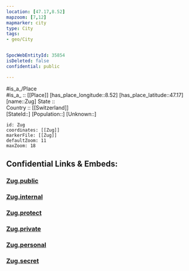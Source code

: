 ```yaml
---
location: [47.17,8.52] 
mapzoom: [7,12] 
mapmarker: city 
type: City
tags:
- geo/City


SpocWebEntityId: 35854
isDeleted: false
confidential: public

---
```

#is_a_/Place  
#is_a_ :: [[Place]] 
[has_place_longitude::8.52] 
[has_place_latitude::47.17] 
[name::Zug] 
State ::  
Country :: [[Switzerland]]  
[StateId::] 
[Population::] 
[Unknown::] 


```leaflet
id: Zug
coordinates: [[Zug]] 
markerFile: [[Zug]] 
defaultZoom: 11 
maxZoom: 18
```


## Confidential Links & Embeds: 

### [Zug.public](/_public/\Earth\Continent\Europe\Europe~Central\Switzerland\Switzerland~Cantons\Zug,Canton\districts~Zug\Zug-district\municipalities~Zug\Zug-municipalityZug.public.md) 

### [Zug.internal](/_internal/\Earth\Continent\Europe\Europe~Central\Switzerland\Switzerland~Cantons\Zug,Canton\districts~Zug\Zug-district\municipalities~Zug\Zug-municipalityZug.internal.md) 

### [Zug.protect](/_protect/\Earth\Continent\Europe\Europe~Central\Switzerland\Switzerland~Cantons\Zug,Canton\districts~Zug\Zug-district\municipalities~Zug\Zug-municipalityZug.protect.md) 

### [Zug.private](/_private/\Earth\Continent\Europe\Europe~Central\Switzerland\Switzerland~Cantons\Zug,Canton\districts~Zug\Zug-district\municipalities~Zug\Zug-municipalityZug.private.md) 

### [Zug.personal](/_personal/\Earth\Continent\Europe\Europe~Central\Switzerland\Switzerland~Cantons\Zug,Canton\districts~Zug\Zug-district\municipalities~Zug\Zug-municipalityZug.personal.md) 

### [Zug.secret](/_secret/\Earth\Continent\Europe\Europe~Central\Switzerland\Switzerland~Cantons\Zug,Canton\districts~Zug\Zug-district\municipalities~Zug\Zug-municipalityZug.secret.md)

